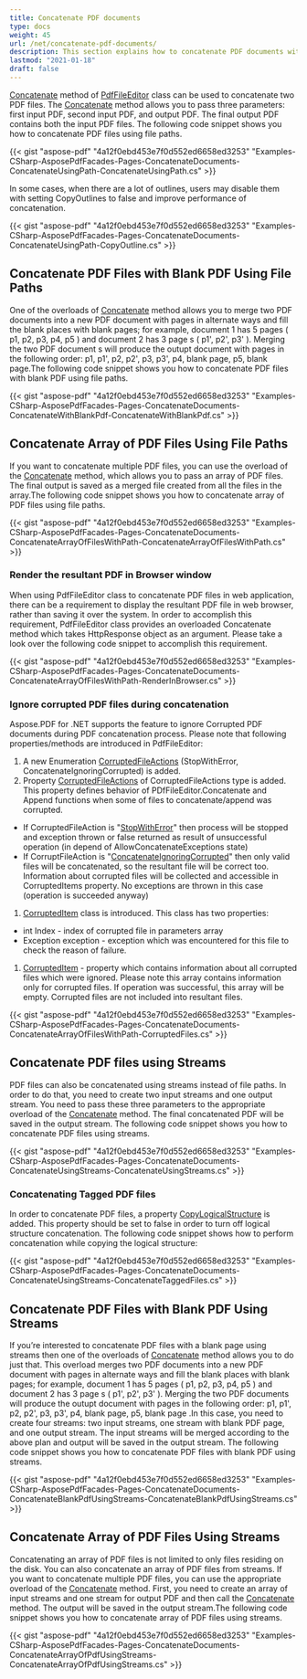 ```yaml
---
title: Concatenate PDF documents
type: docs
weight: 45
url: /net/concatenate-pdf-documents/
description: This section explains how to concatenate PDF documents with Aspose.PDF Facades using PdfFileEditor class.
lastmod: "2021-01-18"
draft: false
---
```


[Concatenate](https://apireference.aspose.com/pdf/net/aspose.pdf.facades/pdffileeditor/methods/concatenate/index) method of [PdfFileEditor](https://apireference.aspose.com/pdf/net/aspose.pdf.facades/pdffileeditor) class can be used to concatenate two PDF files. The [Concatenate](https://apireference.aspose.com/pdf/net/aspose.pdf.facades/pdffileeditor/methods/concatenate/index) method allows you to pass three parameters: first input PDF, second input PDF, and output PDF. The final output PDF contains both the input PDF files. The following code snippet shows you how to concatenate PDF files using file paths. 



{{< gist "aspose-pdf" "4a12f0ebd453e7f0d552ed6658ed3253" "Examples-CSharp-AsposePdfFacades-Pages-ConcatenateDocuments-ConcatenateUsingPath-ConcatenateUsingPath.cs" >}}


In some cases, when there are a lot of outlines, users may disable them with setting CopyOutlines to false and improve performance of concatenation.



{{< gist "aspose-pdf" "4a12f0ebd453e7f0d552ed6658ed3253" "Examples-CSharp-AsposePdfFacades-Pages-ConcatenateDocuments-ConcatenateUsingPath-CopyOutline.cs" >}}

## Concatenate PDF Files with Blank PDF Using File Paths

One of the overloads of [Concatenate](https://apireference.aspose.com/pdf/net/aspose.pdf.facades/pdffileeditor/methods/concatenate/index) method allows you to merge two PDF documents into a new PDF document with pages in alternate ways and fill the blank places with blank pages; for example, document 1 has 5 pages ( p1, p2, p3, p4, p5 ) and document 2 has 3 page s ( p1', p2', p3' ). Merging the two PDF document s will produce the outupt document with pages in the following order: p1, p1', p2, p2', p3, p3', p4, blank page, p5, blank page.The following code snippet shows you how to concatenate PDF files with blank PDF using file paths.



{{< gist "aspose-pdf" "4a12f0ebd453e7f0d552ed6658ed3253" "Examples-CSharp-AsposePdfFacades-Pages-ConcatenateDocuments-ConcatenateWithBlankPdf-ConcatenateWithBlankPdf.cs" >}}

## Concatenate Array of PDF Files Using File Paths

If you want to concatenate multiple PDF files, you can use the overload of the [Concatenate](https://apireference.aspose.com/pdf/net/aspose.pdf.facades/pdffileeditor/methods/concatenate/index) method, which allows you to pass an array of PDF files. The final output is saved as a merged file created from all the files in the array.The following code snippet shows you how to concatenate array of PDF files using file paths.



{{< gist "aspose-pdf" "4a12f0ebd453e7f0d552ed6658ed3253" "Examples-CSharp-AsposePdfFacades-Pages-ConcatenateDocuments-ConcatenateArrayOfFilesWithPath-ConcatenateArrayOfFilesWithPath.cs" >}}

### Render the resultant PDF in Browser window

When using PdfFileEditor class to concatenate PDF files in web application, there can be a requirement to display the resultant PDF file in web browser, rather than saving it over the system. In order to accomplish this requirement, PdfFileEditor class provides an overloaded Concatenate method which takes HttpResponse object as an argument. Please take a look over the following code snippet to accomplish this requirement.



{{< gist "aspose-pdf" "4a12f0ebd453e7f0d552ed6658ed3253" "Examples-CSharp-AsposePdfFacades-Pages-ConcatenateDocuments-ConcatenateArrayOfFilesWithPath-RenderInBrowser.cs" >}}

### Ignore corrupted PDF files during concatenation

Aspose.PDF for .NET supports the feature to ignore Corrupted PDF documents during PDF concatenation process. Please note that following properties/methods are introduced in PdfFileEditor:

1. A new Enumeration [CorruptedFileActions](https://apireference.aspose.com/pdf/net/aspose.pdf.facades/pdffileeditor/properties/corruptedfileaction) (StopWithError, ConcatenateIgnoringCorrupted) is added.
1. Property [CorruptedFileActions](https://apireference.aspose.com/pdf/net/aspose.pdf.facades/pdffileeditor/properties/corruptedfileaction) of CorruptedFileActions type is added. This property defines behavior of PDfFileEditor.Concatenate and Append functions when some of files to concatenate/append was corrupted.
- If CorruptedFileAction is "[StopWithError](https://apireference.aspose.com/pdf/net/aspose.pdf.facades.pdffileeditor/concatenatecorruptedfileaction)" then process will be stopped and exception thrown or false returned as result of unsuccessful operation (in depend of AllowConcatenateExceptions state)
- If CorruptFileAction is "[ConcatenateIgnoringCorrupted](https://apireference.aspose.com/pdf/net/aspose.pdf.facades.pdffileeditor/concatenatecorruptedfileaction)" then only valid files will be concatenated, so the resultant file will be correct too.
  Information about corrupted files will be collected and accessible in CorruptedItems property.
  No exceptions are thrown in this case (operation is succeeded anyway)
1. [CorruptedItem](https://apireference.aspose.com/pdf/net/aspose.pdf.facades.pdffileeditor/corrupteditem) class is introduced.
   This class has two properties:
- int Index - index of corrupted file in parameters array
- Exception exception - exception which was encountered for this file to check the reason of failure.
1. [CorruptedItem](https://apireference.aspose.com/pdf/net/aspose.pdf.facades.pdffileeditor/corrupteditem/properties/index) - property which contains information about all corrupted files which were ignored. Please note this array contains information only for corrupted files. If operation was successful, this array will be empty. Corrupted files are not included into resultant files.



{{< gist "aspose-pdf" "4a12f0ebd453e7f0d552ed6658ed3253" "Examples-CSharp-AsposePdfFacades-Pages-ConcatenateDocuments-ConcatenateArrayOfFilesWithPath-CorruptedFiles.cs" >}}

## Concatenate PDF files using Streams

PDF files can also be concatenated using streams instead of file paths. In order to do that, you need to create two input streams and one output stream. You need to pass these three parameters to the appropriate overload of the [Concatenate](https://apireference.aspose.com/pdf/net/aspose.pdf.facades/pdffileeditor/methods/concatenate/index) method. The final concatenated PDF will be saved in the output stream. The following code snippet shows you how to concatenate PDF files using streams. 



{{< gist "aspose-pdf" "4a12f0ebd453e7f0d552ed6658ed3253" "Examples-CSharp-AsposePdfFacades-Pages-ConcatenateDocuments-ConcatenateUsingStreams-ConcatenateUsingStreams.cs" >}}

### Concatenating Tagged PDF files

In order to concatenate PDF files, a property [CopyLogicalStructure](https://apireference.aspose.com/pdf/net/aspose.pdf.facades/pdffileeditor/properties/copylogicalstructure) is added. This property should be set to false in order to turn off logical structure concatenation. The following code snippet shows how to perform concatenation while copying the logical structure:



{{< gist "aspose-pdf" "4a12f0ebd453e7f0d552ed6658ed3253" "Examples-CSharp-AsposePdfFacades-Pages-ConcatenateDocuments-ConcatenateUsingStreams-ConcatenateTaggedFiles.cs" >}}

## Concatenate PDF Files with Blank PDF Using Streams

If you’re interested to concatenate PDF files with a blank page using streams then one of the overloads of [Concatenate](https://apireference.aspose.com/pdf/net/aspose.pdf.facades/pdffileeditor/methods/concatenate/index) method allows you to do just that. This overload merges two PDF documents into a new PDF document with pages in alternate ways and fill the blank places with blank pages; for example, document 1 has 5 pages ( p1, p2, p3, p4, p5 ) and document 2 has 3 page s ( p1', p2', p3' ). Merging the two PDF documents will produce the outupt document with pages in the following order: p1, p1', p2, p2', p3, p3', p4, blank page, p5, blank page .In this case, you need to create four streams: two input streams, one stream with blank PDF page, and one output stream. The input streams will be merged according to the above plan and output will be saved in the output stream. The following code snippet shows you how to concatenate PDF files with blank PDF using streams.



{{< gist "aspose-pdf" "4a12f0ebd453e7f0d552ed6658ed3253" "Examples-CSharp-AsposePdfFacades-Pages-ConcatenateDocuments-ConcatenateBlankPdfUsingStreams-ConcatenateBlankPdfUsingStreams.cs" >}}

## Concatenate Array of PDF Files Using Streams

Concatenating an array of PDF files is not limited to only files residing on the disk. You can also concatenate an array of PDF files from streams. If you want to concatenate multiple PDF files, you can use the appropriate overload of the [Concatenate](https://apireference.aspose.com/pdf/net/aspose.pdf.facades/pdffileeditor/methods/concatenate/index) method. First, you need to create an array of input streams and one stream for output PDF and then call the [Concatenate](https://apireference.aspose.com/pdf/net/aspose.pdf.facades/pdffileeditor/methods/concatenate/index) method. The output will be saved in the output stream.The following code snippet shows you how to concatenate array of PDF files using streams.



{{< gist "aspose-pdf" "4a12f0ebd453e7f0d552ed6658ed3253" "Examples-CSharp-AsposePdfFacades-Pages-ConcatenateDocuments-ConcatenateArrayOfPdfUsingStreams-ConcatenateArrayOfPdfUsingStreams.cs" >}}
